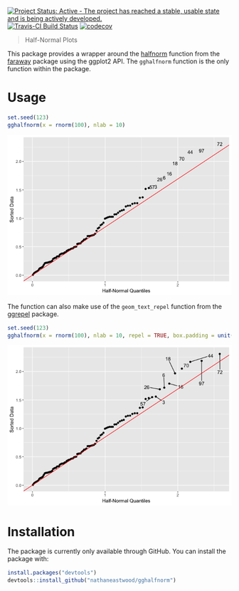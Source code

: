 
<!-- README.md is generated from README.Rmd. Please edit that file -->
[![Project Status: Active - The project has reached a stable, usable state and is being actively developed.](http://www.repostatus.org/badges/latest/active.svg)](http://www.repostatus.org/#active) [![Travis-CI Build Status](https://travis-ci.org/nathaneastwood/gghalfnorm.svg?branch=master)](https://travis-ci.org/nathaneastwood/gghalfnorm) [![codecov](https://codecov.io/gh/nathaneastwood/gghalfnorm/branch/master/graph/badge.svg)](https://codecov.io/gh/nathaneastwood/gghalfnorm)

> Half-Normal Plots

This package provides a wrapper around the [halfnorm](https://github.com/cran/faraway/blob/master/R/faraway.R#L78) function from the [faraway](https://github.com/cran/faraway) package using the ggplot2 API. The `gghalfnorm` function is the only function within the package.

Usage
=====

``` r
set.seed(123)
gghalfnorm(x = rnorm(100), nlab = 10)
```

![](README-non_repel-1.png)

The function can also make use of the `geom_text_repel` function from the [ggrepel](https://github.com/slowkow/ggrepel) package.

``` r
set.seed(123)
gghalfnorm(x = rnorm(100), nlab = 10, repel = TRUE, box.padding = unit(1, "lines"))
```

![](README-repel-1.png)

Installation
============

The package is currently only available through GitHub. You can install the package with:

``` r
install.packages("devtools")
devtools::install_github("nathaneastwood/gghalfnorm")
```

